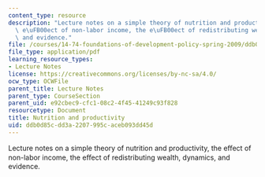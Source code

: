 ```yaml
---
content_type: resource
description: "Lecture notes on a simple theory of nutrition and productivity, the\
  \ e\uFB00ect of non-labor income, the e\uFB00ect of redistributing wealth, dynamics,\
  \ and evidence."
file: /courses/14-74-foundations-of-development-policy-spring-2009/ddb0d85cdd3a2207995caceb093dd45d_MIT14_74s09_lec03.pdf
file_type: application/pdf
learning_resource_types:
- Lecture Notes
license: https://creativecommons.org/licenses/by-nc-sa/4.0/
ocw_type: OCWFile
parent_title: Lecture Notes
parent_type: CourseSection
parent_uid: e92cbec9-cfc1-08c2-4f45-41249c93f828
resourcetype: Document
title: Nutrition and productivity
uid: ddb0d85c-dd3a-2207-995c-aceb093dd45d
---
```

Lecture notes on a simple theory of nutrition and productivity, the eﬀect of non-labor income, the eﬀect of redistributing wealth, dynamics, and evidence.